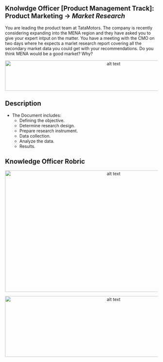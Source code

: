 ## Knolwdge Officer [Product Management Track]: Product Marketing -> _Market Research_
You are leading the product team at TataMotors. The company is recently considering expanding into the MENA region and they have asked you to give your expert intput on the matter. You have a meeting with the CMO on two days where he expects a marlet research report covering all the secondary market data you could get with your recommendations. Do you think MENA would be a good market? Why?

<p align="center">
<img src=https://github.com/yarahisham/Tata_Motors_CaseStudy-Market_Research/blob/main/Images/Screen%20Shot%202021-04-27%20at%206.03.10%20PM.jpg alt="alt text" width="700" height="100" >
</p>

## Description
- The Document includes:
  - Defining the objective.
  - Determine research design.
  - Prepare research instrument.
  - Data collection.
  - Analyze the data.
  - Results.

## Knowledge Officer Robric
<p align="center">
<img src="https://github.com/yarahisham/Tata_Motors_CaseStudy-Market_Research/blob/main/Images/Screen%20Shot%202021-04-27%20at%206.03.23%20PM.jpg" alt="alt text" width="700" height="400" >
</p>

<p align="center">
<img src="https://github.com/yarahisham/Tata_Motors_CaseStudy-Market_Research/blob/main/Images/Screen%20Shot%202021-04-27%20at%206.03.32%20PM.jpg" alt="alt text" width="700" height="200" >
</p>
